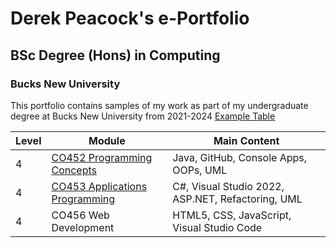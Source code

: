 # Derek Peacock's e-Portfolio
## BSc Degree (Hons) in Computing
### Bucks New University
This portfolio contains samples of my work as part of my undergraduate degree at Bucks New University from 2021-2024
[Example Table](https://bnu-comp.github.io/derek.github.io/Table)
<table>
  <thead>
    <tr>
      <th>Level</th>
      <th>Module</th>
      <th>Main Content</th>
    </tr>
    </thead>
  <tbody>
    <tr>
      <td>4</td>
      <td><a href="https://bnu-comp.github.io/derek.github.io/CO452" >CO452 Programming Concepts</a></td>
      <td>Java, GitHub, Console Apps, OOPs, UML</td>
    </tr>
    <tr>
      <td>4</td>
      <td><a href="https://bnu-comp.github.io/derek.github.io/CO453" >CO453 Applications Programming</a></td>
      <td>C#, Visual Studio 2022, ASP.NET, Refactoring, UML</td>
    </tr>    
    <tr>
      <td>4</td>
      <td> CO456 Web Development</td>
      <td>HTML5, CSS, JavaScript, Visual Studio Code</td>
    </tr>       
  </tbody>
</table>


